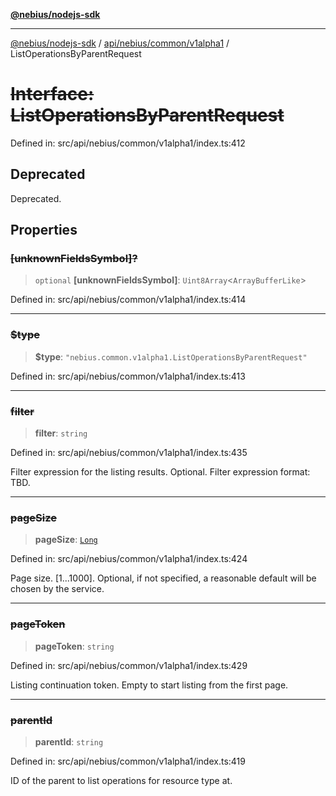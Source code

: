 [**@nebius/nodejs-sdk**](../../../../../README.md)

***

[@nebius/nodejs-sdk](../../../../../README.md) / [api/nebius/common/v1alpha1](../README.md) / ListOperationsByParentRequest

# ~~Interface: ListOperationsByParentRequest~~

Defined in: src/api/nebius/common/v1alpha1/index.ts:412

## Deprecated

Deprecated.

## Properties

### ~~\[unknownFieldsSymbol\]?~~

> `optional` **\[unknownFieldsSymbol\]**: `Uint8Array`\<`ArrayBufferLike`\>

Defined in: src/api/nebius/common/v1alpha1/index.ts:414

***

### ~~$type~~

> **$type**: `"nebius.common.v1alpha1.ListOperationsByParentRequest"`

Defined in: src/api/nebius/common/v1alpha1/index.ts:413

***

### ~~filter~~

> **filter**: `string`

Defined in: src/api/nebius/common/v1alpha1/index.ts:435

Filter expression for the listing results. Optional.
 Filter expression format: TBD.

***

### ~~pageSize~~

> **pageSize**: [`Long`](../../../../../runtime/protos/core/classes/Long.md)

Defined in: src/api/nebius/common/v1alpha1/index.ts:424

Page size. [1...1000]. Optional, if not specified, a reasonable default will be chosen by the service.

***

### ~~pageToken~~

> **pageToken**: `string`

Defined in: src/api/nebius/common/v1alpha1/index.ts:429

Listing continuation token. Empty to start listing from the first page.

***

### ~~parentId~~

> **parentId**: `string`

Defined in: src/api/nebius/common/v1alpha1/index.ts:419

ID of the parent to list operations for resource type at.
